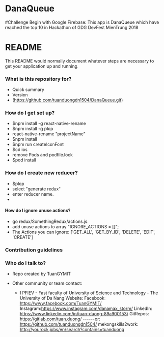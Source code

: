# DanaQueue

#Challenge Begin with Google Firebase: This app is DanaQueue which have reached the top 10 in Hackathon of GDG DevFest MienTrung 2018

# README

This README would normally document whatever steps are necessary to get your application up and running.

### What is this repository for?

- Quick summary
- Version
- (https://github.com/tuanduongdn1504/DanaQueue.git)

### How do I get set up?

- \$npm install -g react-native-rename
- \$npm install -g plop
- react-native-rename "projectName"
- \$npm install
- \$npm run createIconFont
- \$cd ios
- remove Pods and podfile.lock
- \$pod install

### How do I create new reducer?

- \$plop
- select "generate redux"
- enter reducer name.
-

#### How do I ignore unuse actions?

- go redux/SomethingRedux/actions.js
- add unuse actions to array "IGNORE_ACTIONS = []";
- The Actions you can ignore: ['GET_ALL', 'GET_BY_ID', 'DELETE', 'EDIT', 'CREATE']

### Contribution guidelines

### Who do I talk to?

- Repo created by TuanGYMIT
- Other community or team contact:

  - I PFIEV - Fast faculty of University of Science and Technology - The University of Da Nang
    Website:
    Facebook: https://www.facebook.com/TuanGYMIT/
    Instagram:https://www.instagram.com/danamax_storm/
    LinkedIn: https://www.linkedin.com/in/tuan-duong-89a900153/
    GitRepos: https://gitlab.com/tuan.duong/
    ------or: https://github.com/tuanduongdn1504/
    mekongskills2work:
    http://yourock.jobs/en/search?contains=tuanduong
